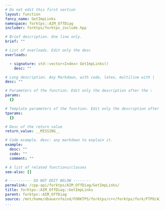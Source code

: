 ```yaml
---
# Do not edit this first section
layout: function
fancy_name: GetImpLinks
namespace: forktps::AIM_OffDiag
includer: forktps/forktps_include.hpp

# Brief description. One line only.
brief: ""

# List of overloads. Edit only the desc
overloads:

  - signature: std::vector<Index> GetImpLinks()
    desc: ""

# Long description. Any Markdown, with code, latex, multiline with |
desc: ""

# Parameters of the function. Edit only the description after the :
params:
  {}

# Template parameters of the function. Edit only the description after the :
tparams:
  {}

# Desc of the return value
return_value: __MISSING__

# Code example. desc: any markdown to explain it.
example:
  desc: ""
  code: ""
  comment: ""

# A list of related functions/classes
see-also: []

# ---------- DO NOT EDIT BELOW --------
permalink: /cpp-api/forktps/AIM_OffDiag/GetImpLinks/
title: forktps::AIM_OffDiag::GetImpLinks
parent: forktps::AIM_OffDiag
source: /mnt/home/dbauernfeind/FORKTPS/forktps/c++/forktps/fork/FTPO/AIM_OffDiag.hpp
...
```


